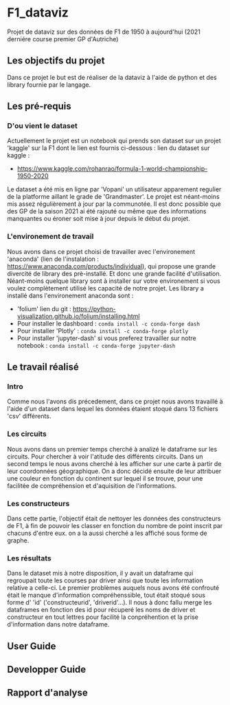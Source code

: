 # F1_dataviz
Projet de dataviz sur des données de F1 de 1950 à aujourd'hui (2021 derniére course premier GP d'Autriche)

## Les objectifs du projet 
Dans ce projet le but est de réaliser de la dataviz à l'aide de python et des library fournie par le langage.

## Les pré-requis

### D'ou vient le dataset

Actuellement le projet est un notebook qui prends son dataset sur un projet 'kaggle' sur la F1 dont le lien est fournis ci-dessous :
lien du dataset sur kaggle :

  - https://www.kaggle.com/rohanrao/formula-1-world-championship-1950-2020
  
Le dataset a été mis en ligne par 'Vopani' un utilisateur apparement regulier de la platforme aillant le grade de 'Grandmaster'.
Le projet est néant-moins mis assez régulièrement à jour par la communotée. Il est donc possible que des GP de la saison 2021 ai été rajouté ou même que 
des informations manquantes ou éroner soit mise à jour depuis le début du projet.

### L'environement de travail

Nous avons dans ce projet choisi de travailler avec l'environement 'anaconda' (lien de l'instalation : https://www.anaconda.com/products/individual), qui propose une grande divercité de library des prè-installé.
Et donc une grande facilité d'utilisation. Néant-moins quelque library sont à installer sur votre environement si vous voulez complètement utilisé les 
capacité de notre projet.
Les library a installé dans l'environement anaconda sont : 

  - 'folium' lien du git : https://python-visualization.github.io/folium/installing.html
  - Pour installer le dashboard : ```conda install -c conda-forge dash```
  - Pour installer 'Plotly' : ```conda install -c conda-forge plotly```
  - Pour installer 'jupyter-dash' si vous preferez travailler sur notre notebook : ```conda install -c conda-forge jupyter-dash```

  
## Le travail réalisé

### Intro

Comme nous l'avons dis précedement, dans ce projet nous avons travaillé à l'aide d'un dataset dans lequel les données étaient stoqué dans 13 fichiers 'csv' différents.

### Les circuits

Nous avons dans un premier temps cherché à analizé le dataframe sur les circuits. Pour chercher à voir l'atitude des différents circuits. Dans un second temps le nous
avons cherché à les afficher sur une carte à partir de leur coordonnées géographique.
On a donc décidé ensuite de leur attribuer une couleur en fonction du continent sur lequel il se trouve, pour une facilitée de compréhension et d'aquisition de l'informations.

### Les constructeurs

Dans cette partie, l'objectif était de nettoyer les données des constructeurs de F1, à fin de pouvoir les classer en fonction du nombre de point inscrit par chacuns d'entre eux.
on a la aussi cherché a les affiché sous forme de graphe.

### Les résultats 

Dans le dataset mis à notre disposition, il y avait un dataframe qui regroupait toute les courses par driver ainsi que toute les information relative a celle-ci. Le premier
problèmes auquels nous avons été confrouté était le manque d'information compréhenssible, tout était stoqué sous forme d' 'id' ('constructeurid', 'driverid'...). 
Il nous à donc fallu merge les dataframes en fonction des id pour récuperé les noms de driver et constructeur en tout lettres pour facilité la conpréhention et la prise
d'information dans notre dataframe.


## User Guide

## Developper Guide

## Rapport d'analyse 
